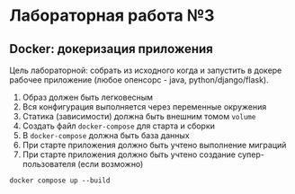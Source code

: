 # Лабораторная работа №3

## **Docker: докеризация приложения**

Цель лабораторной: собрать из исходного когда и запустить в докере рабочее приложение (любое опенсорс - java, python/django/flask).

1. Образ должен быть легковесным
2. Вся конфигурация выполняется через переменные окружения
3. Статика (зависимости) должна быть внешним томом `volume`
4. Создать файл `docker-compose` для старта и сборки
5. В `docker-compose` должна быть база данных
6. При старте приложения должно быть учтено выполнение миграций
7. При старте приложения должно быть учтено создание супер-пользователя (если возможно)

```
docker compose up --build
```
